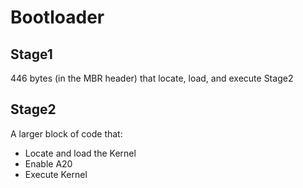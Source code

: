 # Bootloader

## Stage1

446 bytes (in the MBR header) that locate, load, and execute Stage2

## Stage2

A larger block of code that:

- Locate and load the Kernel
- Enable A20
- Execute Kernel
